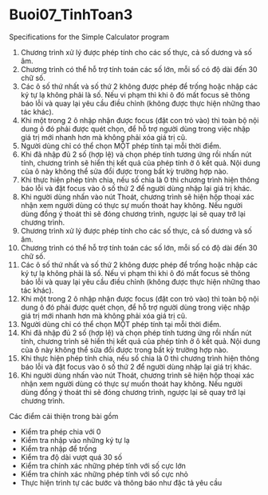 # Buoi07_TinhToan3

Specifications for the Simple Calculator program
1.	Chương trình xử lý được phép tính cho các số thực, cả số dương và số âm.
2.	Chương trình có thể hỗ trợ tính toán các số lớn, mỗi số có độ dài đến 30 chữ số.
3.	Các ô số thứ nhất và số thứ 2 không được phép để trống hoặc nhập các ký tự lạ không phải là số. Nếu vi phạm thì khi ô đó mất focus sẽ thông báo lỗi và quay lại yêu cầu điều chỉnh (không được thực hiện những thao tác khác).
4.	Khi một trong 2 ô nhập nhận được focus (đặt con trỏ vào) thì toàn bộ nội dung ô đó phải được quét chọn, để hỗ trợ người dùng trong việc nhập giá trị mới nhanh hơn mà không phải xóa giá trị cũ.
5.	Người dùng chỉ có thể chọn MỘT phép tính tại mỗi thời điểm.
6.	Khi đã nhập đủ 2 số (hợp lệ) và chọn phép tính tương ứng rồi nhấn nút tính, chương trình sẽ hiển thị kết quả của phép tính ở ô kết quả. Nội dung của ô này không thể sửa đổi được trong bất kỳ trường hợp nào.
7.	Khi thực hiện phép tính chia, nếu số chia là 0 thì chương trình hiện thông báo lỗi và đặt focus vào ô số thứ 2 để người dùng nhập lại giá trị khác.
8.	Khi người dùng nhấn vào nút Thoát, chương trình sẽ hiện hộp thoại xác nhận xem người dùng có thực sự muốn thoát hay không. Nếu người dùng đồng ý thoát thì sẽ đóng chương trình, ngược lại sẽ quay trở lại chương trình.
1.	Chương trình xử lý được phép tính cho các số thực, cả số dương và số âm.
2.	Chương trình có thể hỗ trợ tính toán các số lớn, mỗi số có độ dài đến 30 chữ số.
3.	Các ô số thứ nhất và số thứ 2 không được phép để trống hoặc nhập các ký tự lạ không phải là số. Nếu vi phạm thì khi ô đó mất focus sẽ thông báo lỗi và quay lại yêu cầu điều chỉnh (không được thực hiện những thao tác khác).
4.	Khi một trong 2 ô nhập nhận được focus (đặt con trỏ vào) thì toàn bộ nội dung ô đó phải được quét chọn, để hỗ trợ người dùng trong việc nhập giá trị mới nhanh hơn mà không phải xóa giá trị cũ.
5.	Người dùng chỉ có thể chọn MỘT phép tính tại mỗi thời điểm.
6.	Khi đã nhập đủ 2 số (hợp lệ) và chọn phép tính tương ứng rồi nhấn nút tính, chương trình sẽ hiển thị kết quả của phép tính ở ô kết quả. Nội dung của ô này không thể sửa đổi được trong bất kỳ trường hợp nào.
7.	Khi thực hiện phép tính chia, nếu số chia là 0 thì chương trình hiện thông báo lỗi và đặt focus vào ô số thứ 2 để người dùng nhập lại giá trị khác.
8.	Khi người dùng nhấn vào nút Thoát, chương trình sẽ hiện hộp thoại xác nhận xem người dùng có thực sự muốn thoát hay không. Nếu người dùng đồng ý thoát thì sẽ đóng chương trình, ngược lại sẽ quay trở lại chương trình.

Các điểm cải thiện trong bài gồm
- Kiểm tra phép chia với 0
- Kiểm tra nhập vào những ký tự lạ
- Kiểm tra nhập để trống
- Kiểm tra độ dài vượt quá 30 số
- Kiểm tra chính xác những phép tính với số cực lớn
- Kiểm tra chính xác những phép tính với số cực nhỏ
- Thực hiện trình tự các bước và thông báo như đặc tả yêu cầu
